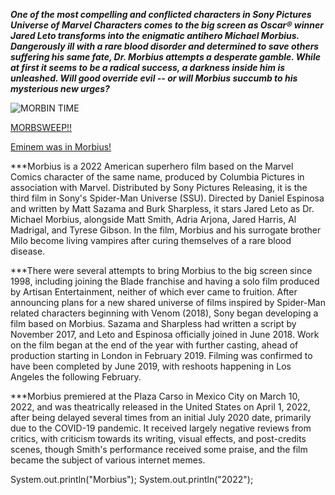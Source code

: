 ***One of the most compelling and conflicted characters in Sony Pictures Universe of Marvel Characters comes to the big screen as Oscar® winner Jared Leto transforms into the enigmatic antihero Michael Morbius. Dangerously ill with a rare blood disorder and determined to save others suffering his same fate, Dr. Morbius attempts a desperate gamble. While at first it seems to be a radical success, a darkness inside him is unleashed. Will good override evil -- or will Morbius succumb to his mysterious new urges?***

![MORBIN TIME](https://www.thedigitalfix.com/wp-content/uploads/2022/06/Morbius-meme.jpeg)

[MORBSWEEP!!](https://www.rottentomatoes.com/m/morbius)

[Eminem was in Morbius!](https://www.youtube.com/watch?v=NAd0KE5O7mU)

***Morbius is a 2022 American superhero film based on the Marvel Comics character of the same name, produced by Columbia Pictures in association with Marvel. Distributed by Sony Pictures Releasing, it is the third film in Sony's Spider-Man Universe (SSU). Directed by Daniel Espinosa and written by Matt Sazama and Burk Sharpless, it stars Jared Leto as Dr. Michael Morbius, alongside Matt Smith, Adria Arjona, Jared Harris, Al Madrigal, and Tyrese Gibson. In the film, Morbius and his surrogate brother Milo become living vampires after curing themselves of a rare blood disease.

***There were several attempts to bring Morbius to the big screen since 1998, including joining the Blade franchise and having a solo film produced by Artisan Entertainment, neither of which ever came to fruition. After announcing plans for a new shared universe of films inspired by Spider-Man related characters beginning with Venom (2018), Sony began developing a film based on Morbius. Sazama and Sharpless had written a script by November 2017, and Leto and Espinosa officially joined in June 2018. Work on the film began at the end of the year with further casting, ahead of production starting in London in February 2019. Filming was confirmed to have been completed by June 2019, with reshoots happening in Los Angeles the following February.

***Morbius premiered at the Plaza Carso in Mexico City on March 10, 2022, and was theatrically released in the United States on April 1, 2022, after being delayed several times from an initial July 2020 date, primarily due to the COVID-19 pandemic. It received largely negative reviews from critics, with criticism towards its writing, visual effects, and post-credits scenes, though Smith's performance received some praise, and the film became the subject of various internet memes.

System.out.println("Morbius");
System.out.println("2022");